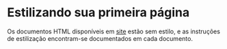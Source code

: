 # Estilizando sua primeira página

Os documentos HTML disponíveis em [site](site.zip) estão sem estilo, e as instruções de estilização encontram-se documentados em cada documento.
